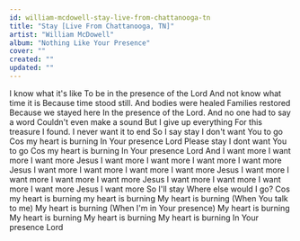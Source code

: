 ```yaml
---
id: william-mcdowell-stay-live-from-chattanooga-tn
title: "Stay [Live From Chattanooga, TN]"
artist: "William McDowell"
album: "Nothing Like Your Presence"
cover: ""
created: ""
updated: ""
---
```


I know what it's like
To be in the presence of the Lord
And not know what time it is
Because time stood still.
And bodies were healed
Families restored
Because we stayed here
In the presence of the Lord.
And no one had to say a word
Couldn't even make a sound
But I give up everything
For this treasure I found.
I never want it to end
So I say stay
I don't want You to go
Cos my heart is burning
In Your presence Lord
Please stay
I dont want You to go
Cos my heart is burning
In Your presence Lord
And I want more
I want more
I want more
Jesus I want more
I want more
I want more
I want more
Jesus I want more
I want more
I want more
I want more
Jesus I want more
I want more
I want more
I want more
Jesus I want more
I want more
I want more
I want more
Jesus I want more
So I'll stay
Where else would I go?
Cos my heart is burning
my heart is burning
My heart is burning (When You talk to me)
My heart is burning (When I'm in Your presence)
My heart is burning
My heart is burning
My heart is burning
My heart is burning
In Your presence Lord